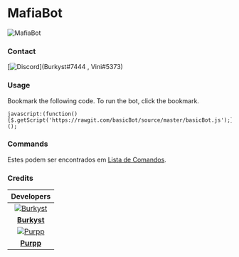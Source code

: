 # MafiaBot

![MafiaBot](https://imgur.com/QzTidnt.png)

### Contact

[![Discord](https://img.shields.io/badge/Discord-group-blue.svg)](Burkyst#7444 , Vini#5373)



### Usage

Bookmark the following code. To run the bot, click the bookmark.

```
javascript:(function(){$.getScript('https://rawgit.com/basicBot/source/master/basicBot.js');})();
```


### Commands

Estes podem ser encontrados em [Lista de Comandos](commandos.md).

### Credits

| Developers |
|:----------:|
| [![Burkyst](https://imgur.com/3Vg8H1T.png)](https://github.com/Burkyst) |
| **[Burkyst](https://github.com/Burkyst)** |
| [![Purpp](https://imgur.com/NFKeZCb.png)](https://github.com/Vnysz) |
| **[Purpp](https://github.com/Vnysz)** |

